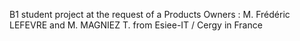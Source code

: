 B1 student project at the request of a Products Owners : M. Frédéric LEFEVRE  and M. MAGNIEZ T. from Esiee-IT / Cergy in France
